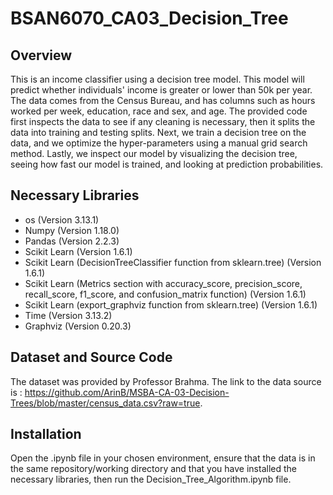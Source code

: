 # BSAN6070_CA03_Decision_Tree

## Overview
This is an income classifier using a decision tree model. This model will predict whether individuals' income is greater or lower than 50k per year. The data comes from the Census Bureau, and has columns such as hours worked per week, education, race and sex, and age. The provided code first inspects the data to see if any cleaning is necessary, then it splits the data into training and testing splits. Next, we train a decision tree on the data, and we optimize the hyper-parameters using a manual grid search method. Lastly, we inspect our model by visualizing the decision tree, seeing how fast our model is trained, and looking at prediction probabilities.

## Necessary Libraries
* os (Version 3.13.1)
* Numpy (Version 1.18.0)
* Pandas (Version 2.2.3)
* Scikit Learn (Version 1.6.1)
* Scikit Learn (DecisionTreeClassifier function from sklearn.tree) (Version 1.6.1)
* Scikit Learn (Metrics section with accuracy_score, precision_score, recall_score, f1_score, and confusion_matrix function) (Version 1.6.1)
* Scikit Learn (export_graphviz function from sklearn.tree) (Version 1.6.1)
* Time (Version 3.13.2)
* Graphviz (Version 0.20.3)

## Dataset and Source Code
The dataset was provided by Professor Brahma. The link to the data source is : https://github.com/ArinB/MSBA-CA-03-Decision-Trees/blob/master/census_data.csv?raw=true. 

## Installation
Open the .ipynb file in your chosen environment, ensure that the data is in the same repository/working directory and that you have installed the necessary libraries, then run the Decision_Tree_Algorithm.ipynb file.
